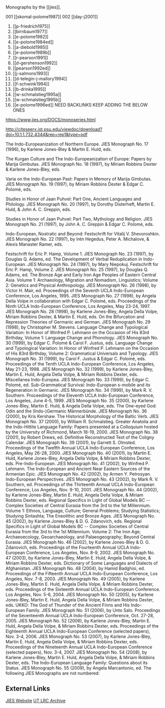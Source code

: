 Monographs by the [[jies]].

001 [[skomal-polome1987]] 
002 [[day-j2001]]
1. [[p-friedrich1975]]
2. [[birnbaum1977]]
3. [[e-polome1982]]
4. [[e-polome1984ed]]
5. [[a-diebold1985]]
6. [[e-polome1989b]]
7. [[r-pearson1991]]
8. [[d-gershenson1992]]
9. [[pearson1992ed]]
10. [[j-salmons1993]]
11. [[d-telegin-j-mallory1994]]
12. [[f-schwink1994]]
13. [[b-drinka1995]]
14. [[w-schmalstieg1995a]]
15. [[w-schmalstieg1995b]]
16. [[e-polome1996ed]] NEED BACKLINKS
KEEP ADDING THE BELOW ONES

https://www.jies.org/DOCS/monoseries.html

http://citeseerx.ist.psu.edu/viewdoc/download?doi=10.1.1.732.4344&rep=rep1&type=pdf



The Indo-Europeanization of Northern Europe. JIES Monograph No. 17 (1996), by Karlene Jones-Bley & Martin E. Huld, eds.


The Kurgan Culture and The Indo-Europeanization of Europe: Papers by Marija Gimbutas. JIES Monograph No. 18 (1997), by Miriam Robbins Dexter & Karlene Jones-Bley, eds.


Varia on the Indo-European Past: Papers in Memory of Marija Gimbutas. JIES Monograph No. 19 (1997), by Miriam Robbins Dexter & Edgar C. Polomé, eds.


Studies in Honor of Jaan Puhvel: Part One, Ancient Languages and Philology. JIES Monograph No. 20 (1997), by Dorothy Disterheft, Martin E. Huld, & John A. C. Greppin, eds.


Studies in Honor of Jaan Puhvel: Part Two, Mythology and Religion. JIES Monograph No. 21 (1997), by John A. C. Greppin & Edgar C. Polomé, eds.


Indo-European, Nostratic and Beyond: Festschrift for Vitalij V. Shevoroshkin. JIES Monograph No. 22 (1997), by Irén Hegedus, Peter A. Michalove, & Alexis Manaster Ramer, eds.


Festschrift for Eric P. Hamp, Volume 1. JIES Monograph No. 23 (1997), by Douglas Q. Adams, ed.
The Development of Verbal Reduplication in Indo-European. JIES Monograph No. 24 (1997), by Mary Niepokuj.
Festschrift for Eric P. Hamp, Volume 2. JIES Monograph No. 25 (1997), by Douglas Q. Adams, ed.
The Bronze Age and Early Iron Age Peoples of Eastern Central Asia. Volume 1: Archaeology, Migration and Nomadism, Linguistics; Volume 2: Genetics and Physical Anthropology. JIES Monograph No. 26 (1998), by Victor H. Mair, ed.
Proceedings of the Seventh UCLA Indo-European Conference, Los Angeles, 1995. JIES Monograph No. 27 (1998), by Angela Della Volpe in collaboration with Edgar C. Polomé, eds.
Proceedings of the Ninth UCLA Indo-European Conference, Los Angeles, May 23-24, 1997. JIES Monograph No. 28 (1998), by Karlene Jones-Bley, Angela Della Volpe, Miriam Robbins Dexter, & Martin E. Huld, eds.
On the Bifurcation and Repression Theories of Germanic and German. JIES Monograph No. 29 (1998), by Christopher M. Stevens.
Language Change and Typological Variation: In Honor of Winfred P. Lehmann on the Occasion of His 83rd Birthday, Volume 1: Language Change and Phonology. JIES Monograph No. 30 (1999), by Edgar C. Polomé & Carol F. Justus, eds.
Language Change and Typological Variation: In Honor of Winfred P. Lehmann on the Occasion of His 83rd Birthday, Volume 2: Grammatical Universals and Typology. JIES Monograph No. 31 (1999), by Carol F. Justus & Edgar C. Polomé, eds.
Proceedings of the Tenth UCLA Indo-European Conference, Los Angeles, May 21-23, 1998. JIES Monograph No. 32 (1999), by Karlene Jones-Bley, Martin E. Huld, Angela Della Volpe, & Miriam Robbins Dexter, eds.
Miscellanea Indo-Europea. JIES Monograph No. 33 (1999), by Edgar C. Polomé, ed.
Sub-Grammatical Survival: Indo-European s-mobile and its Regeneration in Germanic. JIES Monograph No. 34 (1999), by Mark R. V. Southern.
Proceedings of the Eleventh UCLA Indo-European Conference, Los Angeles, June 4-5, 1999. JIES Monograph No. 35 (2000), by Karlene Jones-Bley, Martin E. Huld, & Angela Della Volpe, eds.
The One-eyed God: Odin and the (Indo-)Germanic Männerbünde. JIES Monograph No. 36 (2000), by Kris Kershaw.
The Historical Morphology of the Baltic Verb. JIES Monograph No. 37 (2000), by William R. Schmalstieg.
Greater Anatolia and the Indo-Hittite Language Family: Papers presented at a Colloquium hosted by the University of Richmond, March 18-19, 2000. JIES Monograph No. 38 (2001), by Robert Drews, ed.
Definitive Reconstructed Text of the Coligny Calendar. JIES Monograph No. 39 (2001), by Garrett S. Olmsted.
Proceedings of the Twelfth Annual UCLA Indo-European Conference, Los Angeles, May 26-28, 2000. JIES Monograph No. 40 (2001), by Martin E. Huld, Karlene Jones-Bley, Angela Della Volpe, & Miriam Robbins Dexter, eds.
Pre-Indo-European. JIES Monograph No. 41 (2002), by Winfred P. Lehmann.
The Indo-European and Ancient Near Eastern Sources of the Armenian Epic. JIES Monograph No. 42 (2002), by Armen Y. Petrosyan.
Indo-European Perspectives. JIES Monograph No. 43 (2002), by Mark R. V. Southern, ed.
Proceedings of the Thirteenth Annual UCLA Indo-European Conference, Los Angeles, Nov. 9-10, 2001. JIES Monograph No. 44 (2002), by Karlene Jones-Bley, Martin E. Huld, Angela Della Volpe, & Miriam Robbins Dexter, eds.
Regional Specifics in Light of Global Models BC -- Complex Societies of Central Eurasia from the 3rd to the 1st Millennium. Volume 1: Ethnos, Language, Culture; General Problems; Studying Statistics; Studying Sintashta; The Eneolithic and Bronze Ages. JIES Monograph No. 45 (2002), by Karlene Jones-Bley & D. G. Zdanovich, eds.
Regional Specifics in Light of Global Models BC -- Complex Societies of Central Eurasia from the 3rd to the 1st Millennium. Volume 2: The Iron Age; Archaeoecology, Geoarchaeology, and Palaeogeography; Beyond Central Eurasia. JIES Monograph No. 46 (2002), by Karlene Jones-Bley & D. G. Zdanovich, eds.
Proceedings of the Fourteenth Annual UCLA Indo-European Conference, Los Angeles, Nov. 8-9, 2002. JIES Monograph No. 47 (2003), by Karlene Jones-Bley, Martin E. Huld, Angela Della Volpe, & Miriam Robbins Dexter, eds.
Dictionary of Some Languages and Dialects of Afghanistan. JIES Monograph No. 48 (2004), by Hamid Badghisi, ed.
Proceedings of the Fifteenth Annual UCLA Indo-European Conference, Los Angeles, Nov. 7-8, 2003. JIES Monograph No. 49 (2005), by Karlene Jones-Bley, Martin E. Huld, Angela Della Volpe, & Miriam Robbins Dexter, eds.
Proceedings of the Sixteenth Annual UCLA Indo-European Conference. Los Angeles, Nov. 5-6, 2004. JIES Monograph No. 50 (2005), by Karlene Jones-Bley, Martin E. Huld, Angela Della Volpe, & Miriam Robbins Dexter, eds.
UKKO: The God of Thunder of the Ancient Finns and His Indo-European Family. JIES Monograph No. 51 (2006), by Unto Salo.
Proceedings of the Seventeenth Annual UCLA Indo-European Conference, Oct. 27-28, 2005. JIES Monograph No. 52 (2006), by Karlene Jones-Bley, Martin E. Huld, Angela Della Volpe, & Miriam Robbins Dexter, eds.
Proceedings of the Eighteenth Annual UCLA Indo-European Conference (selected papers), Nov. 3-4, 2006. JIES Monograph No. 53 (2007), by Karlene Jones-Bley, Martin E. Huld, Angela Della Volpe, & Miriam Robbins Dexter, eds.
Proceedings of the Nineteenth Annual UCLA Indo-European Conference (selected papers), Nov. 3-4, 2007. JIES Monograph No. 54 (2008), by Karlene Jones-Bley, Martin E. Huld, Angela Della Volpe, & Miriam Robbins Dexter, eds.
The Indo-European Language Family: Questions about its Status. JIES Monograph No. 55 (2009), by Angela Marcantonio, ed.
The following JIES Monographs are not numbered:



## External Links
[JIES Website](https://www.jies.org/DOCS/monoseries.html)
[UT LRC Archive](https://web.archive.org/web/20111116122053/http://www.utexas.edu/cola/centers/lrc/indices/jies/MonosByNum.html)
